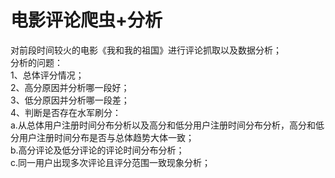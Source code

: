 # 电影评论爬虫+分析
对前段时间较火的电影《我和我的祖国》进行评论抓取以及数据分析；<br>
分析的问题：<br>
1、总体评分情况；<br>
2、高分原因并分析哪一段好；<br>
3、低分原因并分析哪一段差；<br>
4、判断是否存在水军刷分：<br>
a.从总体用户注册时间分布分析以及高分和低分用户注册时间分布分析，高分和低分用户注册时间分布是否与总体趋势大体一致；<br>
b.高分评论及低分评论的评论时间分布分析；<br>
c.同一用户出现多次评论且评分范围一致现象分析；<br>
